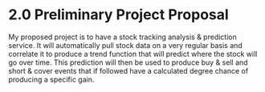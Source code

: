 # 2.0 Preliminary Project Proposal

My proposed project is to have a stock tracking analysis & prediction service. It will automatically pull stock data on a very regular basis and correlate it to produce a trend function that will predict where the stock will go over time. This prediction will then be used to produce buy & sell and short & cover events that if followed have a calculated degree chance of producing a specific gain.
